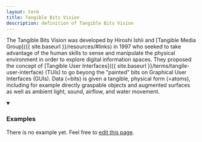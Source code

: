 ```yaml
---
layout: term
title: Tangible Bits Vision
description: definition of Tangible Bits Vision
---
```


The Tangible Bits Vision was developed by Hiroshi Ishii and [Tangible Media Group]({{ site.baseurl }}/resources/#links) in 1997 who seeked to take advantage of the human skills to sense and manipulate the physical environment in order to explore digital information spaces. They proposed the concept of [Tangible User Interfaces]({{ site.baseurl }}/terms/tangile-user-interface) (TUIs) to go beyong the "painted" bits on Graphical User Interfaces (GUIs). Data (=bits) is given a tangible, physical form (=atoms), including for example directly graspable objects and augmented surfaces as well as ambient light, sound, airflow, and water movement.

<details markdown="1" open>
<summary><h3>Examples</h3></summary> 

There is no example yet. Feel free to <a href="{{ site.repo }}/edit/master/{{ page.path }}" target="_blank"><i class="fa fa-edit fa-fw"></i> edit this page</a>.

</details>

